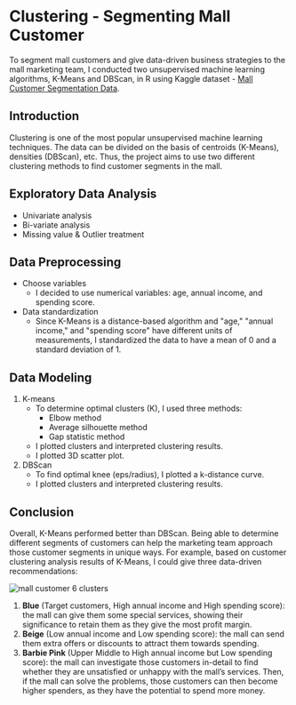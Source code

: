# Clustering - Segmenting Mall Customer
To segment mall customers and give data-driven business strategies to the mall marketing team, I conducted two unsupervised machine learning algorithms, K-Means and DBScan, in R using Kaggle dataset - [Mall Customer Segmentation Data](https://www.kaggle.com/vjchoudhary7/customer-segmentation-tutorial-in-python).
## Introduction
Clustering is one of the most popular unsupervised machine learning techniques. The data can be divided on the basis of centroids (K-Means), densities (DBScan), etc. Thus, the project aims to use two different clustering methods to find customer segments in the mall.
## Exploratory Data Analysis
   - Univariate analysis
   - Bi-variate analysis
   - Missing value & Outlier treatment
## Data Preprocessing
   - Choose variables
     - I decided to use numerical variables: age, annual income, and spending score.
   - Data standardization
     - Since K-Means is a distance-based algorithm and "age," "annual income," and "spending score" have different units of measurements, I standardized the data to have a mean of 0 and a standard deviation of 1.
## Data Modeling
1.  K-means
    - To determine optimal clusters (K), I used three methods:
      - Elbow method
      - Average silhouette method
      - Gap statistic method
    - I plotted clusters and interpreted clustering results.
    - I plotted 3D scatter plot.
2. DBScan
   - To find optimal knee (eps/radius), I plotted a k-distance curve.
   - I plotted clusters and interpreted clustering results.
## Conclusion
Overall, K-Means performed better than DBScan. Being able to determine different segments of customers can help the marketing team approach those customer segments in unique ways. For example, based on customer clustering analysis results of K-Means, I could give three data-driven recommendations:

![mall customer 6 clusters](https://user-images.githubusercontent.com/74026413/126394611-d5ac732e-9b80-471e-ae3d-fd7824e26a93.png)

1. <strong>Blue</strong> (Target customers, High annual income and High spending score): the mall can give them some special services, showing their significance to retain them as they give the most profit margin.
2. <strong>Beige</strong> (Low annual income and Low spending score): the mall can send them extra offers or discounts to attract them towards spending.
3. <strong>Barbie Pink</strong> (Upper Middle to High annual income but Low spending score): the mall can investigate those customers in-detail to find whether they are unsatisfied or unhappy with the mall’s services. Then, if the mall can solve the problems, those customers can then become higher spenders, as they have the potential to spend more money.
